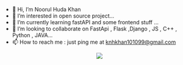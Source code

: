 - 👋 Hi, I’m Noorul Huda Khan
- 👀 I’m interested in open source project...
- 🌱 I’m currently learning fastAPI and some frontend stuff ...
- 💞️ I’m looking to collaborate on FastApi , Flask ,Django , JS , C++ , Python , JAVA...
- 📫 How to reach me : just ping me at knhkhan101099@gmail.com

 <p align="center">
  <a href="https://skillicons.dev">
    <img src="https://skillicons.dev/icons?i=git,html,css,bootstrap,js,python,fastapi,django,flask,mongodb,postgres,java,docker,c,cpp,vim,azure" />
  </a>
</p>

<!---
noorulPro/noorulPro is a ✨ special ✨ repository because its `README.md` (this file) appears on your GitHub profile.
You can click the Preview link to take a look at your changes.
--->
